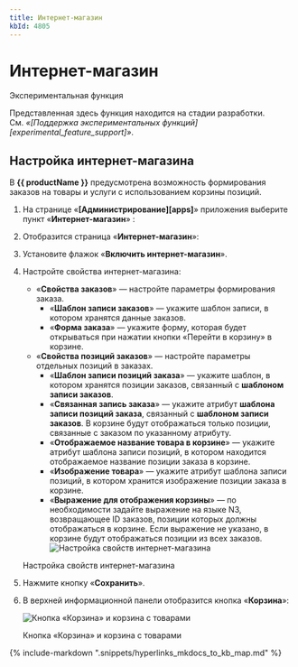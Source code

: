 ```yaml
---
title: Интернет-магазин
kbId: 4805
---
```


# Интернет-магазин

Экспериментальная функция

Представленная здесь функция находится на стадии разработки. См. *«[Поддержка экспериментальных функций][experimental_feature_support]»*.

## Настройка интернет-магазина

В **{{ productName }}** предусмотрена возможность формирования заказов на товары и услуги с использованием корзины позиций.

1. На странице «**[Администрирование][apps]**» приложения выберите пункт «**Интернет-магазин**» *‌*:
2. Отобразится страница «**Интернет-магазин**»:
3. Установите флажок «**Включить интернет-магазин**».
4. Настройте свойства интернет-магазина:

   - «**Свойства заказов**» — настройте параметры формирования заказа.
     - «**Шаблон записи заказов**» — укажите шаблон записи, в котором хранятся данные заказов.
     - «**Форма заказа**» — укажите форму, которая будет открываться при нажатии кнопки «Перейти в корзину» в корзине.
   - «**Свойства позиций заказов**» — настройте параметры отдельных позиций в заказах.
     - «**Шаблон записи позиций заказа**» — укажите шаблон, в котором хранятся позиции заказов, связанный с **шаблоном записи заказов**.
     - «**Связанная запись заказа**» — укажите атрибут **шаблона записи позиций заказа**, связанный с **шаблоном записи заказов**. В корзине будут отображаться только позиции, связанные с заказом по указанному атрибуту.
     - «**Отображаемое название товара в корзине**» — укажите атрибут шаблона записи позиций, в котором находится отображаемое название позиции заказа в корзине.
     - «**Изображение товара**» — укажите атрибут шаблона записи позиций, в котором хранится изображение позиции заказа в корзине.
     - «**Выражение для отображения корзины**» — по необходимости задайте выражение на языке N3, возвращающее ID заказов, позиции которых должны отображаться в корзине. Если выражение не указано, в корзине будут отображаться позиции из всех заказов.![Настройка свойств интернет-магазина](https://kb.comindware.ru/assets/online_store_settings.png)

   Настройка свойств интернет-магазина
5. Нажмите кнопку «**Сохранить**».
6. В верхней информационной панели отобразится кнопка «**Корзина**»:

   ![Кнопка «Корзина» и корзина с товарами](https://kb.comindware.ru/assets/online_store_cart.png)

   Кнопка «Корзина» и корзина с товарами

{% include-markdown ".snippets/hyperlinks_mkdocs_to_kb_map.md" %}
